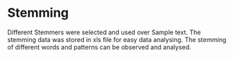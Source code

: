 # Stemming
Different Stemmers were selected and used over Sample text. The stemming data was stored in xls file for easy data analysing. The stemming of different words and patterns can be observed and  analysed.
